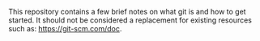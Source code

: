 This repository contains a few brief notes on what git is and how to get started. It should not be considered a replacement for existing resources such as: https://git-scm.com/doc.
